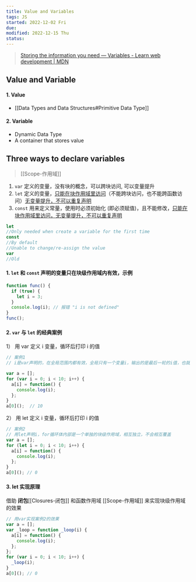 ```yaml
---
title: Value and Variables
tags: JS   
started: 2022-12-02 Fri
due: 
modified: 2022-12-15 Thu
status: 
---
```


>[Storing the information you need — Variables - Learn web development | MDN](https://developer.mozilla.org/en-US/docs/Learn/JavaScript/First_steps/Variables)
## Value and Variable
#### 1. Value
- [[Data Types and Data Structures#Primitive Data Type]]
#### 2. Variable
- Dynamic Data Type
- A container that stores value
## Three ways to declare variables
>[[Scope-作用域]]
1. `var` 定义的变量，没有块的概念，可以跨块访问, 可以变量提升
2. `let` 定义的变量，<u>只能在块作用域里访问</u>（不能跨块访问，也不能跨函数访问）<u>无变量提升，不可以重复声明</u>
3. `const` 用来定义常量，使用时必须初始化 (即必须赋值)，且不能修改，<u>只能在块作用域里访问，无变量提升，不可以重复声明</u>

```js
let
//Only needed when create a variable for the first time
const
//By default
//Unable to change/re-assign the value
var
//Old
```

#### 1. `let` 和 `const` 声明的变量只在块级作用域内有效，示例

```js
function func() {
  if (true) {
    let i = 3;
  }
  console.log(i); // 报错 "i is not defined"
}
func();
```

#### 2. `var` 与 `let` 的经典案例
1） 用 var 定义 i 变量，循环后打印 i 的值

```js
// 案例1
// i是var声明的，在全局范围内都有效，全局只有一个变量i，输出的是最后一轮的i值，也就是 10

var a = [];
for (var i = 0; i < 10; i++) {
  a[i] = function() {
    console.log(i);
  };
}
a[0]();  // 10

```

2） 用 let 定义 i 变量，循环后打印 i 的值

```js
// 案例2
// 用let声明i，for循环体内部是一个单独的块级作用域，相互独立，不会相互覆盖
var a = [];
for (let i = 0; i < 10; i++) {
  a[i] = function() {
    console.log(i);
  };
}
a[0](); // 0
```

#### 3. let 实现原理
借助 **闭包**[[Closures-闭包]] 和函数作用域 [[Scope-作用域]] 来实现块级作用域的效果

```js
// 用var实现案例2的效果
var a = [];
var _loop = function _loop(i) {
  a[i] = function() {
    console.log(i);
  };
};
for (var i = 0; i < 10; i++) {
  _loop(i);
}
a[0](); // 0
```